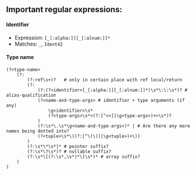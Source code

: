 ## Important regular expressions:

#### Identifier

* Expression: `[_[:alpha:]][_[:alnum:]]*`
* Matches: `_`, `Ident42`

#### Type name

```
(?<type-name>
    (?:
        (?:ref\s+)?   # only in certain place with ref local/return
        (?:
            (?:(?<identifier>[_[:alpha:]][_[:alnum:]]*)\s*\:\:\s*)? # alias-qualification
            (?<name-and-type-args> # identifier + type arguments (if any)
                \g<identifier>\s*
                (?<type-args>\s*<(?:[^<>]|\g<type-args>)+>\s*)?
            )
            (?:\s*\.\s*\g<name-and-type-args>)* | # Are there any more names being dotted into?
            (?<tuple>\s*\((?:[^\(\)]|\g<tuple>)+\))
        )
        (?:\s*\*\s*)* # pointer suffix?
        (?:\s*\?\s*)? # nullable suffix?
        (?:\s*\[(?:\s*,\s*)*\]\s*)* # array suffix?
    )
)
```